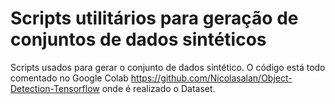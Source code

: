 # Scripts utilitários para geração de conjuntos de dados sintéticos

Scripts usados para gerar o conjunto de dados sintético. O código está todo comentado no Google Colab https://github.com/Nicolasalan/Object-Detection-Tensorflow onde é realizado o Dataset.
